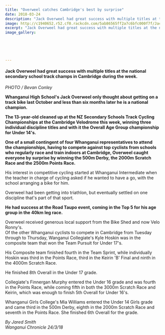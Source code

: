 ```yaml
---
title: "Overweel catches Cambridge's best by surprise"
date: 2018-03-24
description: "Jack Overweel had great success with multiple titles at the national secondary school track champs..."
image: http://c1940652.r52.cf0.rackcdn.com/5ab86565ff2a7c6bfc000f7f/Jack-Overweel-chron-24-march.jpg
excerpt: "Jack Overweel had great success with multiple titles at the national secondary school track champs in Cambridge during the week."
image_gallery:
    
    
    
    
    
---
```


<h4>Jack Overweel had great success with multiple titles at the national secondary school track champs in Cambridge during the week.</h4>
<p><em>PHOTO / Bevan Conley</em></p>
<p class="element element-paragraph"><strong>Whanganui High School's Jack Overweel only thought about getting on a track bike last October and less than six months later he is a national champion.</strong></p>
<p class="element element-paragraph"><strong>The 13-year-old cleaned up at the NZ Secondary Schools Track Cycling Championships at the Cambridge Velodrome this week, winning three individual discipline titles and with it the Overall Age Group championship for Under 14's.</strong></p>
<p class="element element-paragraph"><strong>One of a small contingent of four Whanganui representatives to attend the championships, having to compete against top cyclists from schools who regularly race and train indoors at Cambridge, Overweel caught everyone by surprise by winning the 500m Derby, the 2000m Scratch Race and the 2500m Points Race.</strong></p>
<p class="element element-paragraph">His interest in competitive cycling started at Whanganui Intermediate when the teacher in charge of cycling asked if he wanted to have a go, with the school arranging a bike for him.</p>
<p class="element element-paragraph">Overweel had been getting into triathlon, but eventually settled on one discipline that's part of that sport.</p>
<p class="element element-paragraph"><strong>He had success at the Road Taupo event, coming in the Top 5 for his age group in the 40km leg race.</strong></p>
<p class="element element-paragraph">Overweel received generous local support from the Bike Shed and now Velo Ronny's.<br />Of the other Whanganui cyclists to compete in Cambridge from Tuesday through to Thursday, Wanganui Collegiate's Kyle Hoskin was in the composite team that won the Team Pursuit for Under 17's.</p>
<p class="element element-paragraph">His Composite team finished fourth in the Team Sprint, while individually Hoskin was third in the Points Race, third in the Keirin 'B' Final and ninth in the 4000m Scratch Race.</p>
<p class="element element-paragraph">He finished 8th Overall in the Under 17 grade.</p>
<p class="element element-paragraph">Collegiate's Finnergan Murphy entered the Under 16 grade and was fourth in the Points Race, while coming fifth in both the 3000m Scratch Race and Keirin, which was enough to finish 5th Overall for Under 16's.</p>
<p class="element element-paragraph">Whanganui Girls College's Mia Williams entered the Under 14 Girls grade and came third in the 500m Derby, eighth in the 2000m Scratch Race and seventh in the Points Race. She finished 6th Overall for the grade.</p>
<p class="element element-paragraph"><em>By Jared Smith</em><br /><em>Wanganui Chronicle 24/3/18</em></p>

